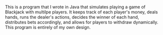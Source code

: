 This is a program that I wrote in Java that simulates playing a game of Blackjack with multilpe players.
It keeps track of each player's money, deals hands, runs the dealer's actions, decides the winner of each hand, distributes bets accordingly, and allows for players to withdraw dynamically. 
This program is entirely of my own design.
